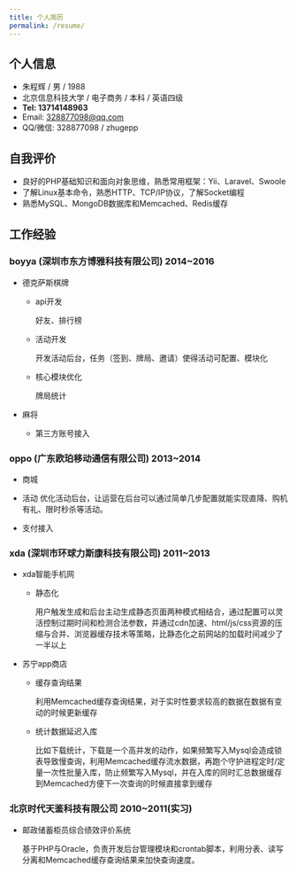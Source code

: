 ```yaml
---
title: 个人简历
permalink: /resume/
---
```


## 个人信息

- 朱程辉 / 男 / 1988
- 北京信息科技大学 / 电子商务 / 本科 / 英语四级
- **Tel: 13714148963**
- Email: 328877098@qq.com
- QQ/微信: 328877098 / zhugepp

## 自我评价

- 良好的PHP基础知识和面向对象思维，熟悉常用框架：Yii、Laravel、Swoole
- 了解Linux基本命令，熟悉HTTP、TCP/IP协议，了解Socket编程
- 熟悉MySQL、MongoDB数据库和Memcached、Redis缓存


## 工作经验

### boyya (深圳市东方博雅科技有限公司) 2014~2016

- 德克萨斯棋牌

	- api开发

		好友、排行榜

	- 活动开发

		开发活动后台，任务（签到、牌局、邀请）使得活动可配置、模块化

	- 核心模块优化

		牌局统计

- 麻将

	- 第三方账号接入

### oppo (广东欧珀移动通信有限公司) 2013~2014

- 商城

- 活动
	优化活动后台，让运营在后台可以通过简单几步配置就能实现直降、购机有礼、限时秒杀等活动。

- 支付接入

### xda (深圳市环球力斯康科技有限公司) 2011~2013

- xda智能手机网

	- 静态化

		用户触发生成和后台主动生成静态页面两种模式相结合，通过配置可以灵活控制过期时间和检测合法参数，并通过cdn加速、html/js/css资源的压缩与合并、浏览器缓存技术等策略，比静态化之前网站的加载时间减少了一半以上


- 苏宁app商店

	- 缓存查询结果

		利用Memcached缓存查询结果，对于实时性要求较高的数据在数据有变动的时候更新缓存

	- 统计数据延迟入库

		比如下载统计，下载是一个高并发的动作，如果频繁写入Mysql会造成锁表导致慢查询，利用Memcached缓存流水数据，再跑个守护进程定时/定量一次性批量入库，防止频繁写入Mysql，并在入库的同时汇总数据缓存到Memcached方便下一次查询的时候直接拿到缓存

### 北京时代天鉴科技有限公司 2010~2011(实习)

- 邮政储蓄柜员综合绩效评价系统

	基于PHP与Oracle，负责开发后台管理模块和crontab脚本，利用分表、读写分离和Memcached缓存查询结果来加快查询速度。

